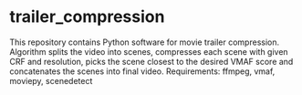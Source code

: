 # trailer_compression
 
This repository contains Python software for movie trailer compression. Algorithm splits the video into scenes, compresses each scene with given CRF and resolution, picks the scene closest to the desired VMAF score and concatenates the scenes into final video. 
Requirements:
ffmpeg, vmaf, moviepy, scenedetect